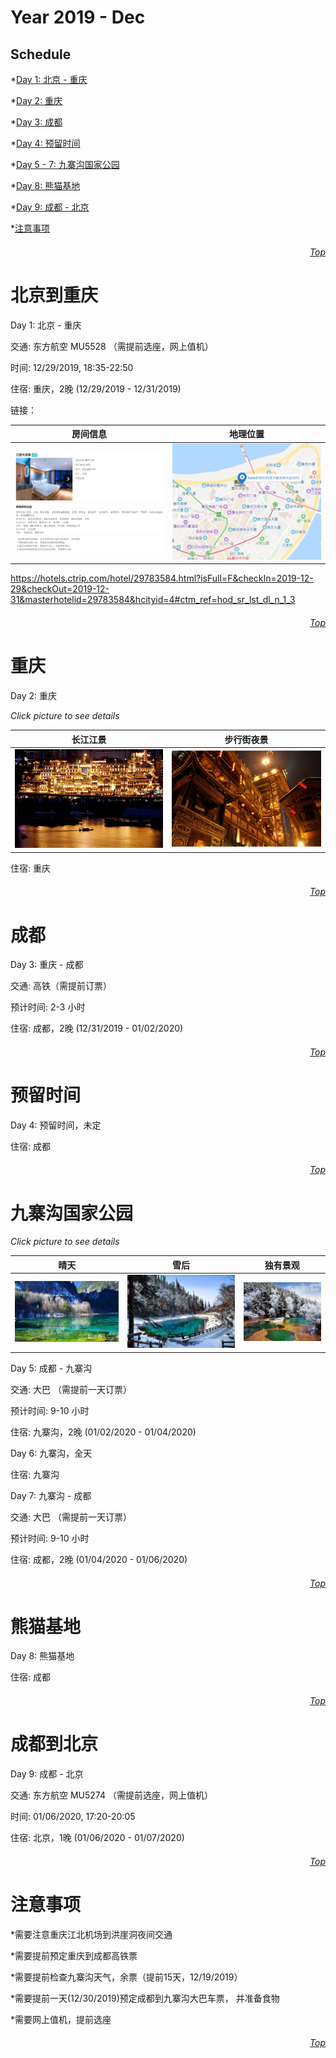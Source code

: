 Year 2019 - Dec
=============================
## Schedule
*[Day 1: 北京 - 重庆](#北京到重庆)

*[Day 2: 重庆](#重庆)

*[Day 3: 成都](#成都)

*[Day 4: 预留时间](#预留时间)

*[Day 5 - 7: 九寨沟国家公园](#九寨沟国家公园)

*[Day 8: 熊猫基地](#熊猫基地)

*[Day 9: 成都 - 北京](#成都到北京)

*[注意事项](#注意事项)

###### <p dir='rtl' align='right'>[Top](#Schedule)</p>
# 北京到重庆
Day 1: 北京 - 重庆

交通: 东方航空 MU5528 （需提前选座，网上值机）

时间: 12/29/2019, 18:35-22:50

住宿: 重庆，2晚 (12/29/2019 - 12/31/2019)

链接：

| 房间信息                          | 地理位置 |
| :----------:                           | :-----------: |
| ![房间信息](/HOTEL/CQ.png) | ![位置](HOTEL/CQ_loc.png) |

https://hotels.ctrip.com/hotel/29783584.html?isFull=F&checkIn=2019-12-29&checkOut=2019-12-31&masterhotelid=29783584&hcityid=4#ctm_ref=hod_sr_lst_dl_n_1_3

###### <p dir='rtl' align='right'>[Top](#Schedule)</p>
# 重庆
Day 2: 重庆

*Click picture to see details*

| 长江江景                           | 步行街夜景 |
| :----------:                           | :-----------: |
| ![江景](/CQ/HYD1.png) | ![千与千寻-不可思议之镇](/CQ/HYD2.png) |

住宿: 重庆

###### <p dir='rtl' align='right'>[Top](#Schedule)</p>
# 成都
Day 3: 重庆 - 成都

交通: 高铁（需提前订票）

预计时间: 2-3 小时

住宿: 成都，2晚 (12/31/2019 - 01/02/2020)

###### <p dir='rtl' align='right'>[Top](#Schedule)</p>
# 预留时间
Day 4: 预留时间，未定 

住宿: 成都

###### <p dir='rtl' align='right'>[Top](#Schedule)</p>
# 九寨沟国家公园
*Click picture to see details*

| 晴天                           | 雪后    | 独有景观   |
| :----------:                           | :-----------: |  :-----------: |
| ![晴天](/JZG/View1.PNG) | ![雪后](/JZG/View2.PNG) |  ![独有景观](/JZG/View3.PNG) |

Day 5: 成都 - 九寨沟

交通: 大巴 （需提前一天订票）

预计时间: 9-10 小时

住宿: 九寨沟，2晚 (01/02/2020 - 01/04/2020)

Day 6: 九寨沟，全天

住宿: 九寨沟

Day 7: 九寨沟 - 成都

交通: 大巴 （需提前一天订票）

预计时间: 9-10 小时

住宿: 成都，2晚  (01/04/2020 - 01/06/2020)

###### <p dir='rtl' align='right'>[Top](#Schedule)</p>
# 熊猫基地
Day 8: 熊猫基地

住宿: 成都

###### <p dir='rtl' align='right'>[Top](#Schedule)</p>
# 成都到北京
Day 9: 成都 - 北京

交通: 东方航空 MU5274 （需提前选座，网上值机）

时间: 01/06/2020, 17:20-20:05

住宿: 北京，1晚 (01/06/2020 - 01/07/2020)
###### <p dir='rtl' align='right'>[Top](#Schedule)</p>

# 注意事项
*需要注意重庆江北机场到洪崖洞夜间交通

*需要提前预定重庆到成都高铁票

*需要提前检查九寨沟天气，余票（提前15天，12/19/2019）

*需要提前一天(12/30/2019)预定成都到九寨沟大巴车票， 并准备食物

*需要网上值机，提前选座

###### <p dir='rtl' align='right'>[Top](#Schedule)</p>
